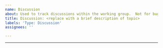 ```yaml
---
name: Discussion
about: Used to track discussions within the working group.  Not for bugs/feature requests.
title: Discussion: <replace with a brief description of topic>
labels: 'Type: Discussion'
assignees: ''

---
```

<!---
Use this issue to track discussions within this working group.
Delete this header and add details about the discussion topic.

Please do you file reports for bugs/feature requests for AMP in this repo.
Instead please use the amphtml repo for bugs/feature requests:
https://github.com/ampproject/amphtml/blob/master/CONTRIBUTING.md#report-a-bug
-->
---
